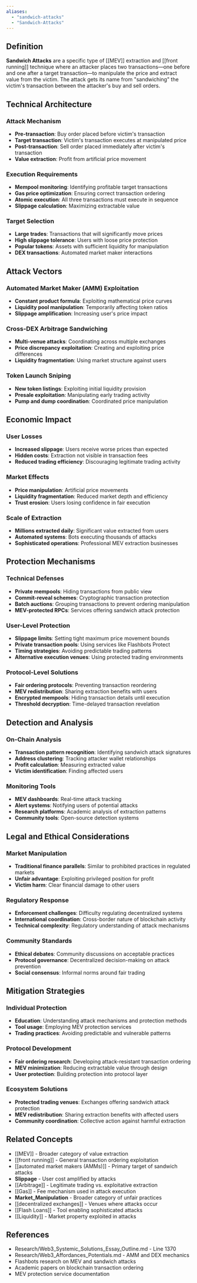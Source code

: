 ```yaml
---
aliases:
  - "sandwich-attacks"
  - "Sandwich-Attacks"
---
```



## Definition

**Sandwich Attacks** are a specific type of [[MEV]] extraction and [[front running]] technique where an attacker places two transactions—one before and one after a target transaction—to manipulate the price and extract value from the victim. The attack gets its name from "sandwiching" the victim's transaction between the attacker's buy and sell orders.

## Technical Architecture

### Attack Mechanism
- **Pre-transaction**: Buy order placed before victim's transaction
- **Target transaction**: Victim's transaction executes at manipulated price
- **Post-transaction**: Sell order placed immediately after victim's transaction
- **Value extraction**: Profit from artificial price movement

### Execution Requirements
- **Mempool monitoring**: Identifying profitable target transactions
- **Gas price optimization**: Ensuring correct transaction ordering
- **Atomic execution**: All three transactions must execute in sequence
- **Slippage calculation**: Maximizing extractable value

### Target Selection
- **Large trades**: Transactions that will significantly move prices
- **High slippage tolerance**: Users with loose price protection
- **Popular tokens**: Assets with sufficient liquidity for manipulation
- **DEX transactions**: Automated market maker interactions

## Attack Vectors

### Automated Market Maker (AMM) Exploitation
- **Constant product formula**: Exploiting mathematical price curves
- **Liquidity pool manipulation**: Temporarily affecting token ratios
- **Slippage amplification**: Increasing user's price impact

### Cross-DEX Arbitrage Sandwiching
- **Multi-venue attacks**: Coordinating across multiple exchanges
- **Price discrepancy exploitation**: Creating and exploiting price differences
- **Liquidity fragmentation**: Using market structure against users

### Token Launch Sniping
- **New token listings**: Exploiting initial liquidity provision
- **Presale exploitation**: Manipulating early trading activity
- **Pump and dump coordination**: Coordinated price manipulation

## Economic Impact

### User Losses
- **Increased slippage**: Users receive worse prices than expected
- **Hidden costs**: Extraction not visible in transaction fees
- **Reduced trading efficiency**: Discouraging legitimate trading activity

### Market Effects
- **Price manipulation**: Artificial price movements
- **Liquidity fragmentation**: Reduced market depth and efficiency
- **Trust erosion**: Users losing confidence in fair execution

### Scale of Extraction
- **Millions extracted daily**: Significant value extracted from users
- **Automated systems**: Bots executing thousands of attacks
- **Sophisticated operations**: Professional MEV extraction businesses

## Protection Mechanisms

### Technical Defenses
- **Private mempools**: Hiding transactions from public view
- **Commit-reveal schemes**: Cryptographic transaction protection
- **Batch auctions**: Grouping transactions to prevent ordering manipulation
- **MEV-protected RPCs**: Services offering sandwich attack protection

### User-Level Protection
- **Slippage limits**: Setting tight maximum price movement bounds
- **Private transaction pools**: Using services like Flashbots Protect
- **Timing strategies**: Avoiding predictable trading patterns
- **Alternative execution venues**: Using protected trading environments

### Protocol-Level Solutions
- **Fair ordering protocols**: Preventing transaction reordering
- **MEV redistribution**: Sharing extraction benefits with users
- **Encrypted mempools**: Hiding transaction details until execution
- **Threshold decryption**: Time-delayed transaction revelation

## Detection and Analysis

### On-Chain Analysis
- **Transaction pattern recognition**: Identifying sandwich attack signatures
- **Address clustering**: Tracking attacker wallet relationships
- **Profit calculation**: Measuring extracted value
- **Victim identification**: Finding affected users

### Monitoring Tools
- **MEV dashboards**: Real-time attack tracking
- **Alert systems**: Notifying users of potential attacks
- **Research platforms**: Academic analysis of extraction patterns
- **Community tools**: Open-source detection systems

## Legal and Ethical Considerations

### Market Manipulation
- **Traditional finance parallels**: Similar to prohibited practices in regulated markets
- **Unfair advantage**: Exploiting privileged position for profit
- **Victim harm**: Clear financial damage to other users

### Regulatory Response
- **Enforcement challenges**: Difficulty regulating decentralized systems
- **International coordination**: Cross-border nature of blockchain activity
- **Technical complexity**: Regulatory understanding of attack mechanisms

### Community Standards
- **Ethical debates**: Community discussions on acceptable practices
- **Protocol governance**: Decentralized decision-making on attack prevention
- **Social consensus**: Informal norms around fair trading

## Mitigation Strategies

### Individual Protection
- **Education**: Understanding attack mechanisms and protection methods
- **Tool usage**: Employing MEV protection services
- **Trading practices**: Avoiding predictable and vulnerable patterns

### Protocol Development
- **Fair ordering research**: Developing attack-resistant transaction ordering
- **MEV minimization**: Reducing extractable value through design
- **User protection**: Building protection into protocol layer

### Ecosystem Solutions
- **Protected trading venues**: Exchanges offering sandwich attack protection
- **MEV redistribution**: Sharing extraction benefits with affected users
- **Community coordination**: Collective action against harmful extraction

## Related Concepts

- [[MEV]] - Broader category of value extraction
- [[front running]] - General transaction ordering exploitation
- [[automated market makers (AMMs)]] - Primary target of sandwich attacks
- **Slippage** - User cost amplified by attacks
- [[Arbitrage]] - Legitimate trading vs. exploitative extraction
- [[Gas]] - Fee mechanism used in attack execution
- **Market_Manipulation** - Broader category of unfair practices
- [[decentralized exchanges]] - Venues where attacks occur
- [[Flash Loans]] - Tool enabling sophisticated attacks
- [[Liquidity]] - Market property exploited in attacks

## References

- Research/Web3_Systemic_Solutions_Essay_Outline.md - Line 1370
- Research/Web3_Affordances_Potentials.md - AMM and DEX mechanics
- Flashbots research on MEV and sandwich attacks
- Academic papers on blockchain transaction ordering
- MEV protection service documentation
